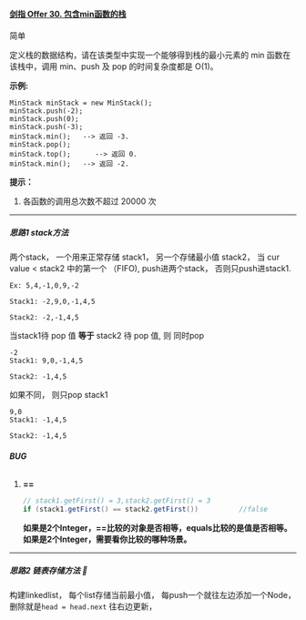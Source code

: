 #### [剑指 Offer 30. 包含min函数的栈](https://leetcode-cn.com/problems/bao-han-minhan-shu-de-zhan-lcof/)

简单

定义栈的数据结构，请在该类型中实现一个能够得到栈的最小元素的 min 函数在该栈中，调用 min、push 及 pop 的时间复杂度都是 O(1)。

 

**示例:**

```
MinStack minStack = new MinStack();
minStack.push(-2);
minStack.push(0);
minStack.push(-3);
minStack.min();   --> 返回 -3.
minStack.pop();
minStack.top();      --> 返回 0.
minStack.min();   --> 返回 -2.
```

 

**提示：**

1. 各函数的调用总次数不超过 20000 次

 





---

##### 思路1	stack方法

两个stack， 一个用来正常存储 stack1， 另一个存储最小值 stack2， 当 cur value < stack2 中的第一个 （FIFO), push进两个stack， 否则只push进stack1. 

```
Ex: 5,4,-1,0,9,-2

Stack1: -2,9,0,-1,4,5

Stack2: -2,-1,4,5
```

当stack1待 pop 值 **等于** stack2 待 pop 值, 则 同时pop

```
-2
Stack1: 9,0,-1,4,5

Stack2: -1,4,5
```

如果不同， 则只pop stack1

```
9,0
Stack1: -1,4,5

Stack2: -1,4,5
```

###### **BUG**

1. **==** 

   ```java
   // stack1.getFirst() = 3,stack2.getFirst() = 3	
   if (stack1.getFirst() == stack2.getFirst())			//false
   ```

   **如果是2个Integer，==比较的对象是否相等，equals比较的是值是否相等。如果是2个Integer，需要看你比较的哪种场景。**

---

##### 思路2	链表存储方法	🌟

构建linkedlist， 每个list存储当前最小值， 每push一个就往左边添加一个Node， 删除就是`head = head.next` 往右边更新，